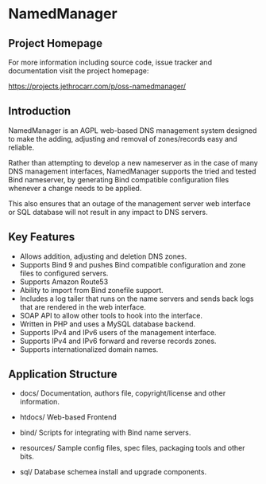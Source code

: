 # NamedManager

## Project Homepage

For more information including source code, issue tracker and documentation
visit the project homepage:

https://projects.jethrocarr.com/p/oss-namedmanager/


## Introduction

NamedManager is an AGPL web-based DNS management system designed to make the
adding, adjusting and removal of zones/records easy and reliable.

Rather than attempting to develop a new nameserver as in the case of many DNS
management interfaces, NamedManager supports the tried and tested Bind
nameserver, by generating Bind compatible configuration files whenever a change
needs to be applied.

This also ensures that an outage of the management server web interface or SQL
database will not result in any impact to DNS servers.


## Key Features

* Allows addition, adjusting and deletion DNS zones.
* Supports Bind 9 and pushes Bind compatible configuration and zone files to configured servers.
* Supports Amazon Route53
* Ability to import from Bind zonefile support.
* Includes a log tailer that runs on the name servers and sends back logs that are rendered in the web interface.
* SOAP API to allow other tools to hook into the interface.
* Written in PHP and uses a MySQL database backend.
* Supports IPv4 and IPv6 users of the management interface.
* Supports IPv4 and IPv6 forward and reverse records zones.
* Supports internationalized domain names.


## Application Structure

* docs/
	Documentation, authors file, copyright/license and other information.

* htdocs/
	Web-based Frontend

* bind/
	Scripts for integrating with Bind name servers.

* resources/
	Sample config files, spec files, packaging tools and other bits.

* sql/
	Database schemea install and upgrade components.


